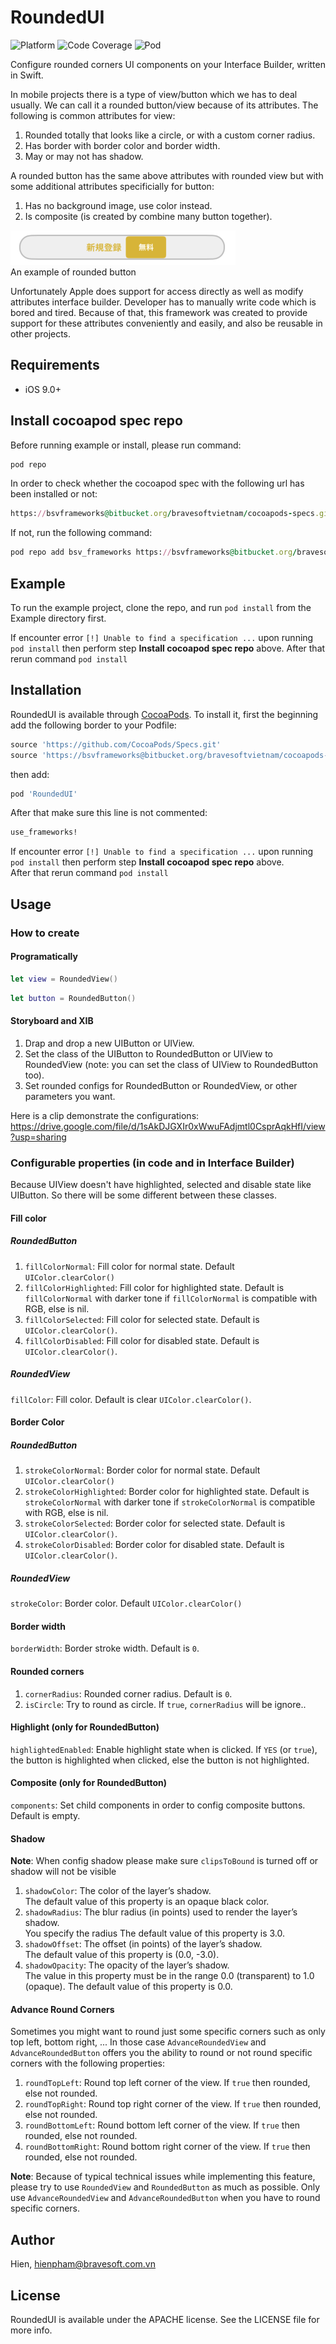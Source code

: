 # RoundedUI

![Platform](https://img.shields.io/badge/platform-ios-lightgrey.svg) ![Code Coverage](https://img.shields.io/badge/Code%20Coverage-100%25-green.svg) ![Pod](https://img.shields.io/badge/pod-v1.1.0-blue.svg)  

Configure rounded corners UI components on your Interface Builder, written in Swift.

In mobile projects there is a type of view/button which we has to deal usually. We can call it a rounded button/view because of its attributes. The following is common attributes for view:  

1. Rounded totally that looks like a circle, or with a custom corner radius.
2. Has border with border color and border width.
3. May or may not has shadow.  

A rounded button has the same above attributes with rounded view but with some additional attributes specificially for button:  

1. Has no background image, use color instead.
2. Is composite (is created by combine many button together).

![alt text](composite_button.original.png "Rounded Button")   
An example of rounded button

Unfortunately Apple does support for access directly as well as modify attributes interface builder. Developer has to manually write code which is bored and tired. Because of that, this framework was created to provide support for these attributes conveniently and easily, and also be reusable in other projects.

## Requirements
- iOS 9.0+

## Install cocoapod spec repo
Before running example or install, please run command:  
```ruby
pod repo
```
In order to check whether the cocoapod spec with the following url has been installed or not:  
```ruby
https://bsvframeworks@bitbucket.org/bravesoftvietnam/cocoapods-specs.git
```
If not, run the following command:  
```ruby
pod repo add bsv_frameworks https://bsvframeworks@bitbucket.org/bravesoftvietnam/cocoapods-specs.git
```
## Example

To run the example project, clone the repo, and run `pod install` from the Example directory first.

If encounter error `[!] Unable to find a specification ...` upon running `pod install` then perform step **Install cocoapod spec repo** above.
After that rerun command `pod install`

## Installation

RoundedUI is available through [CocoaPods](https://cocoapods.org). To install it, first the beginning add the following border to your Podfile:  
```ruby
source 'https://github.com/CocoaPods/Specs.git'
source 'https://bsvframeworks@bitbucket.org/bravesoftvietnam/cocoapods-specs.git'
```  
then add:  
```ruby
pod 'RoundedUI'
```
After that make sure this line is not commented:  
```ruby
use_frameworks!
```
If encounter error `[!] Unable to find a specification ...` upon running `pod install` then perform step **Install cocoapod spec repo** above.  
After that rerun command `pod install`

## Usage

### How to create  
#### Programatically
```swift
let view = RoundedView()
```
```swift
let button = RoundedButton()
```

#### Storyboard and XIB
1. Drap and drop a new UIButton or UIView.
2. Set the class of the UIButton to RoundedButton or UIView to RoundedView (note: you can set the class of UIView to RoundedButton too).
3. Set rounded configs for RoundedButton or RoundedView, or other parameters you want.

Here is a clip demonstrate the configurations:
https://drive.google.com/file/d/1sAkDJGXIr0xWwuFAdjmtl0CsprAqkHfI/view?usp=sharing 

### Configurable properties (in code and in Interface Builder)
Because UIView doesn't have highlighted, selected and disable state like UIButton. So there will be some different between these classes.
#### Fill color
##### RoundedButton
1. `fillColorNormal`: Fill color for normal state. Default `UIColor.clearColor()`
2. `fillColorHighlighted`: Fill color for highlighted state. Default is `fillColorNormal` with darker tone if `fillColorNormal` is compatible with RGB, else is nil.
3. `fillColorSelected`: Fill color for selected state. Default is `UIColor.clearColor()`.
4. `fillColorDisabled`: Fill color for disabled state. Default is `UIColor.clearColor()`.

##### RoundedView
`fillColor`: Fill color. Default is clear `UIColor.clearColor()`.

#### Border Color
##### RoundedButton
1. `strokeColorNormal`: Border color for normal state. Default `UIColor.clearColor()`
2. `strokeColorHighlighted`: Border color for highlighted state. Default is `strokeColorNormal` with darker tone if `strokeColorNormal` is compatible with RGB, else is nil.
3. `strokeColorSelected`: Border color for selected state. Default is `UIColor.clearColor()`.
4. `strokeColorDisabled`: Border color for disabled state. Default is `UIColor.clearColor()`.

##### RoundedView
`strokeColor`: Border color. Default `UIColor.clearColor()`

#### Border width
`borderWidth`: Border stroke width. Default is `0`.

#### Rounded corners
1. `cornerRadius`: Rounded corner radius. Default is `0`.
2. `isCircle`: Try to round as circle. If `true`, `cornerRadius` will be ignore..

#### Highlight (only for RoundedButton)
`highlightedEnabled`: Enable highlight state when is clicked. If `YES` (or `true`), the button is highlighted when clicked, else the button is not highlighted.

#### Composite (only for RoundedButton)
`components`: Set child components in order to config composite buttons. Default is empty.

#### Shadow
**Note**: When config shadow please make sure `clipsToBound` is turned off or shadow will not be visible  

1. `shadowColor`: The color of the layer’s shadow.  
The default value of this property is an opaque black color.
2. `shadowRadius`: The blur radius (in points) used to render the layer’s shadow.  
You specify the radius The default value of this property is 3.0.
3. `shadowOffset`: The offset (in points) of the layer’s shadow.  
The default value of this property is (0.0, -3.0).
4. `shadowOpacity`: The opacity of the layer’s shadow.  
The value in this property must be in the range 0.0 (transparent) to 1.0 (opaque). The default value of this property is 0.0.

#### Advance Round Corners
Sometimes you might want to round just some specific corners such as only top left, bottom right, ... In those case `AdvanceRoundedView` and `AdvanceRoundedButton` offers you the ability to round or not round specific corners with the following properties:

1. `roundTopLeft`: Round top left corner of the view. If `true` then rounded, else not rounded.
2. `roundTopRight`: Round top right corner of the view. If `true` then rounded, else not rounded.
3. `roundBottomLeft`: Round bottom left corner of the view. If `true` then rounded, else not rounded.
4. `roundBottomRight`: Round bottom right corner of the view. If `true` then rounded, else not rounded.  

**Note**: Because of typical technical issues while implementing this feature, please try to use `RoundedView` and `RoundedButton` as much as possible. Only use `AdvanceRoundedView` and `AdvanceRoundedButton` when you have to round specific corners.

## Author

Hien, hienpham@bravesoft.com.vn

## License

RoundedUI is available under the APACHE license. See the LICENSE file for more info.
